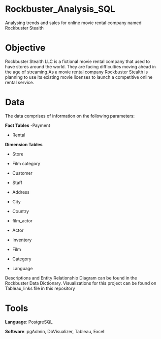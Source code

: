 # Rockbuster_Analysis_SQL
Analysing trends and sales for online movie rental company named Rockbuster Stealth

# **Objective**

Rockbuster Stealth LLC is a fictional movie rental company that used to have stores around the world. They are facing difficulties moving ahead in the age of streaming.As a movie rental company Rockbuster Stealth is planning to use its existing movie licenses to launch a competitive online rental service.

# **Data**
The data comprises of information on the following parameters:

**Fact Tables**
  -Payment
  * Rental

**Dimension Tables**
- Store
* Film category
+ Customer
- Staff
* Address
+ City
- Country
* film_actor
+ Actor
- Inventory
* Film
+ Category
- Language

Descriptions and Entity Relationship Diagram can be found in the Rockbuster Data Dictionary. 
Visualizations for this project can be found on Tableau_links file in this repository


# **Tools**

**Language**: PostgreSQL   

**Software**: pgAdmin, DbVisualizer, Tableau, Excel
